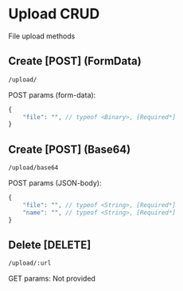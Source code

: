 # Upload CRUD

File upload methods

## Create [POST] (FormData)

```bash
/upload/
```

POST params (form-data):

```js
{
    "file": "", // typeof <Binary>, [Required*]
}
```

## Create [POST] (Base64)

```bash
/upload/base64
```

POST params (JSON-body):

```js
{
    "file": "", // typeof <String>, [Required*]
    "name": "", // typeof <String>, [Required*]
}
```

## Delete [DELETE]

```bash
/upload/:url
```

GET params: Not provided
